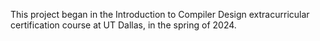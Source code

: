 This project began in the Introduction to Compiler Design extracurricular certification course at UT Dallas, in the spring of 2024.
